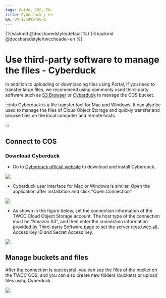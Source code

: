 ```yaml
---
tags: Guide, COS, EN
title: Cyberduck | en
GA: UA-155999456-1
---
```


{%hackmd @docsharedstyle/default %}
{%hackmd @docsharedstyle/twccheader-en %}

# Use third-party software to manage the files - Cyberduck

In addition to uploading or downloading files using Portal, if you need to transfer large files, we recommend using commonly used third-party software such as [S3 Browser](http://s3browser.com/) or [Cyberduck](https://cyberduck.io/ ) to manage the COS bucket.

:::info
Cyberduck is a file transfer tool for Mac and Windows. It can also be used to manage the files of Cloud Object Storage and quickly transfer and browse files on the local computer and remote hosts.

:::


## Connect to COS

### Download Cyberduck

* Go to [Cyberduck official website](https://cyberduck.io/) to download and install Cyberduck.

![](https://cos.twcc.ai/SYS-MANUAL/uploads/upload_6b387f8c18eb6b8e6476431bec8f4229.png)


* Cyberduck user interface for Mac or Windows is similar. Open the application after installation and click "Open Connection".

![](https://cos.twcc.ai/SYS-MANUAL/uploads/upload_1a5d91cc7a586bfccc2d4fbe12a7711d.png)



* As shown in the figure below, set the connection information of the TWCC Cloud Object Storage account. The host type of the connection must be “Amazon S3”, and then enter the connection information provided by Third-party Software page to set the server (cos.twcc.ai), Access Key ID and Secret Access Key.

![](https://cos.twcc.ai/SYS-MANUAL/uploads/upload_8b9f5f6d28c802a4b02e7cddedf854d7.png)


## Manage buckets and files

After the connection is successful, you can see the files of the bucket on the TWCC COS, and you can also create new folders (buckets) or upload files using Cyberduck.


![](https://cos.twcc.ai/SYS-MANUAL/uploads/upload_f02f197ae1b24c36649712cf0999c203.png)

